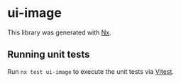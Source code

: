 # ui-image

This library was generated with [Nx](https://nx.dev).

## Running unit tests

Run `nx test ui-image` to execute the unit tests via [Vitest](https://vitest.dev/).
